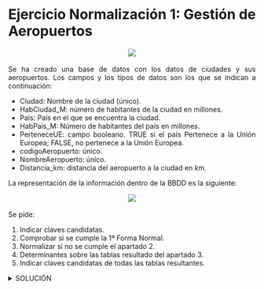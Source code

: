 <div align="justify">

# Ejercicio Normalización 1: Gestión de Aeropuertos 

<div align="center">
<img src="https://github.com/jpexposito/base-datos/raw/main/NORMALIZACION/tareas/tarea1/img/aena_logo.png" width="400px"/>
</div>

Se ha creado una base de datos con los datos de ciudades y sus aeropuertos. Los campos y los tipos de datos son los que se indican a continuación:
- Ciudad: Nombre de la ciudad (único).
- HabCiudad_M: número de habitantes de la ciudad en millones. 
- País: País en el que se encuentra la ciudad.
- HabPais_M: Número de habitantes del país en millones.
- PerteneceUE: campo booleano. TRUE si el país Pertenece a la Unión Europea; FALSE, no pertenece a la Unión Europea. 
- codigoAeropuerto: único.
- NombreAeropuerto: único.
- Distancia_km: distancia del aeropuerto a la ciudad en km.

La representación de la información dentro de la BBDD es la siguiente:


<div align="center">
 <img src="https://github.com/jpexposito/base-datos/raw/main/NORMALIZACION/tareas/tarea1/img/tabla.png" />
 </div>

Se pide:
1. Indicar claves candidatas.
2. Comprobar si se cumple la 1ª Forma Normal.
3. Normalizar si no se cumple el apartado 2.
4. Determinantes sobre las tablas resultado del apartado 3.
5. Indicar claves candidatas de todas las tablas resultantes.

  <details>
      <summary>SOLUCIÓN</summary>
  </br>


  _**RESOLUCIÓN PASO 1:**_
 
  - Ciudad, CodAeropuerto.
  - Ciudad, NombreAeropuerto.
 
 <br/>
 
  _**RESOLUCIÓN PASO 2:**_
 
 No cumple la primera forma normal dado que tiene valores multivaluados. Los campos **CodAeropuerto, NombreAeropuerto y distancia_km** no son atómicos.
 
  <br/>
  
  _**RESOLUCIÓN PASO 3:**_
 
 La relación es de tipo **N:N** si suponemos que una ciudad puede tener varios aeropuertos y que un aeropuerto puede estar en varias ciudades.

  <div align="center">  
  
_**Ciudad**_
   
  <img src="https://github.com/samugd17/base-datos-bae-/blob/main/TAREAS/Tarea12/IMG/NMR1.drawio.png"/>
  </div>

<div align="center">
 
  <br/>

_**Ciudad_aeropuerto**_  
  <img src="https://github.com/samugd17/base-datos-bae-/blob/main/TAREAS/Tarea12/IMG/NMR2.drawio.png"/>
</div>

<div align="center">
 
  <br/>

_**Aeropuerto**_  
  <img src="https://github.com/samugd17/base-datos-bae-/blob/main/TAREAS/Tarea12/IMG/NMR3.drawio.png"/>
</div>
 
  <br/>
  
  _**RESOLUCIÓN PASO 4:**_ 
 
 Se crean nuevas tablas reordenando los campos que los componen. Ver imágenes anteriores. 

  _**RESOLUCIÓN PASO 5:**_
 
 Indicar claves candidatas de todas las tablas resultantes.
 
  - **ciudad**: ciudad.
  - **ciudad_aeropuerto**: codAeropuerto y ciudad.
  - **aeropuerto**: codAeropuerto.

</details>

 </div>
